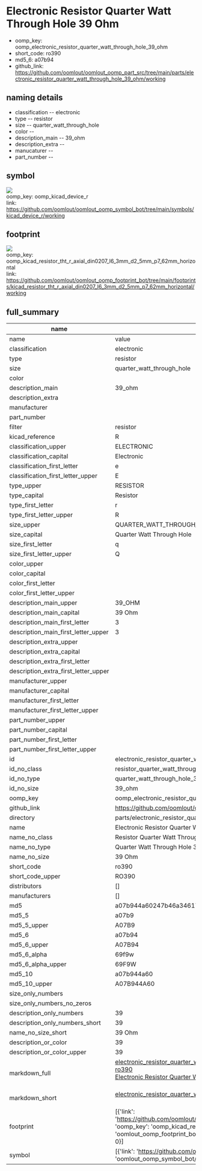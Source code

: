 # Electronic Resistor Quarter Watt Through Hole 39 Ohm

  
* oomp_key: oomp_electronic_resistor_quarter_watt_through_hole_39_ohm 
* short_code: ro390
* md5_6: a07b94  
* github_link: https://github.com/oomlout/oomlout_oomp_part_src/tree/main/parts/electronic_resistor_quarter_watt_through_hole_39_ohm/working  
## naming details
* classification -- electronic
* type -- resistor
* size -- quarter_watt_through_hole
* color -- 
* description_main -- 39_ohm
* description_extra -- 
* manucaturer -- 
* part_number -- 



## symbol

![](symbol/{index}/working/working_600.png)  
oomp_key: oomp_kicad_device_r  
link: https://github.com/oomlout/oomlout_oomp_symbol_bot/tree/main/symbols/kicad_device_r/working  

## footprint

![](footprint/{index}/working/working_600.png)  
oomp_key: oomp_kicad_resistor_tht_r_axial_din0207_l6_3mm_d2_5mm_p7_62mm_horizontal  
link: https://github.com/oomlout/oomlout_oomp_footprint_bot/tree/main/footprints/kicad_resistor_tht_r_axial_din0207_l6_3mm_d2_5mm_p7_62mm_horizontal/working  

## full_summary
| name | value | 
| --- | --- | 
| name | value | 
| classification | electronic | 
| type | resistor | 
| size | quarter_watt_through_hole | 
| color |  | 
| description_main | 39_ohm | 
| description_extra |  | 
| manufacturer |  | 
| part_number |  | 
| filter | resistor | 
| kicad_reference | R | 
| classification_upper | ELECTRONIC | 
| classification_capital | Electronic | 
| classification_first_letter | e | 
| classification_first_letter_upper | E | 
| type_upper | RESISTOR | 
| type_capital | Resistor | 
| type_first_letter | r | 
| type_first_letter_upper | R | 
| size_upper | QUARTER_WATT_THROUGH_HOLE | 
| size_capital | Quarter Watt Through Hole | 
| size_first_letter | q | 
| size_first_letter_upper | Q | 
| color_upper |  | 
| color_capital |  | 
| color_first_letter |  | 
| color_first_letter_upper |  | 
| description_main_upper | 39_OHM | 
| description_main_capital | 39 Ohm | 
| description_main_first_letter | 3 | 
| description_main_first_letter_upper | 3 | 
| description_extra_upper |  | 
| description_extra_capital |  | 
| description_extra_first_letter |  | 
| description_extra_first_letter_upper |  | 
| manufacturer_upper |  | 
| manufacturer_capital |  | 
| manufacturer_first_letter |  | 
| manufacturer_first_letter_upper |  | 
| part_number_upper |  | 
| part_number_capital |  | 
| part_number_first_letter |  | 
| part_number_first_letter_upper |  | 
| id | electronic_resistor_quarter_watt_through_hole_39_ohm | 
| id_no_class | resistor_quarter_watt_through_hole_39_ohm | 
| id_no_type | quarter_watt_through_hole_39_ohm | 
| id_no_size | 39_ohm | 
| oomp_key | oomp_electronic_resistor_quarter_watt_through_hole_39_ohm | 
| github_link | https://github.com/oomlout/oomlout_oomp_part_src/tree/main/parts/electronic_resistor_quarter_watt_through_hole_39_ohm/working | 
| directory | parts/electronic_resistor_quarter_watt_through_hole_39_ohm | 
| name | Electronic Resistor Quarter Watt Through Hole 39 Ohm | 
| name_no_class | Resistor Quarter Watt Through Hole 39 Ohm | 
| name_no_type | Quarter Watt Through Hole 39 Ohm | 
| name_no_size | 39 Ohm | 
| short_code | ro390 | 
| short_code_upper | RO390 | 
| distributors | [] | 
| manufacturers | [] | 
| md5 | a07b944a60247b46a34617dc36e3e7e7 | 
| md5_5 | a07b9 | 
| md5_5_upper | A07B9 | 
| md5_6 | a07b94 | 
| md5_6_upper | A07B94 | 
| md5_6_alpha | 69f9w | 
| md5_6_alpha_upper | 69F9W | 
| md5_10 | a07b944a60 | 
| md5_10_upper | A07B944A60 | 
| size_only_numbers |  | 
| size_only_numbers_no_zeros |  | 
| description_only_numbers | 39 | 
| description_only_numbers_short | 39 | 
| name_no_size_short | 39 Ohm | 
| description_or_color | 39 | 
| description_or_color_upper | 39 | 
| markdown_full | [electronic_resistor_quarter_watt_through_hole_39_ohm](https://github.com/oomlout/oomlout_oomp_part_src/tree/main/parts/electronic_resistor_quarter_watt_through_hole_39_ohm/working)<br>[ro390](https://github.com/oomlout/oomlout_oomp_part_src/tree/main/parts/electronic_resistor_quarter_watt_through_hole_39_ohm/working)<br>[Electronic Resistor Quarter Watt Through Hole 39 Ohm](https://github.com/oomlout/oomlout_oomp_part_src/tree/main/parts/electronic_resistor_quarter_watt_through_hole_39_ohm/working)<br><br> | 
| markdown_short | [electronic_resistor_quarter_watt_through_hole_39_ohm](https://github.com/oomlout/oomlout_oomp_part_src/tree/main/parts/electronic_resistor_quarter_watt_through_hole_39_ohm/working)<br><br> | 
| footprint | [{'link': 'https://github.com/oomlout/oomlout_oomp_footprint_bot/tree/main/foootprntss/kicad_resistor_tht_r_axial_din0207_l6_3mm_d2_5mm_p7_62mm_horizontal', 'oomp_key': 'oomp_kicad_resistor_tht_r_axial_din0207_l6_3mm_d2_5mm_p7_62mm_horizontal', 'directory': 'oomlout_oomp_footprint_bot/footprints/kicad_resistor_tht_r_axial_din0207_l6_3mm_d2_5mm_p7_62mm_horizontal//working/working.kicad_mod', 'index': 0}] | 
| symbol | [{'link': 'https://github.com/oomlout/oomlout_oomp_symbol_bot/tree/main/symbols/kicad_device_r', 'oomp_key': 'oomp_kicad_device_r', 'directory': 'oomlout_oomp_symbol_bot/symbols/kicad_device_r//working/working.kicad_sym', 'index': 0}] | 
